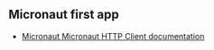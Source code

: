## Micronaut first app

- [Micronaut Micronaut HTTP Client documentation](https://docs.micronaut.io/latest/guide/index.html#httpClient)


